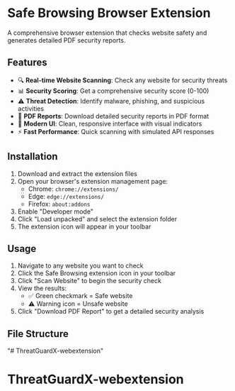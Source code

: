 # Safe Browsing Browser Extension

A comprehensive browser extension that checks website safety and generates detailed PDF security reports.

## Features

- 🔍 **Real-time Website Scanning**: Check any website for security threats
- 📊 **Security Scoring**: Get a comprehensive security score (0-100)
- ⚠️ **Threat Detection**: Identify malware, phishing, and suspicious activities
- 📄 **PDF Reports**: Download detailed security reports in PDF format
- 🎨 **Modern UI**: Clean, responsive interface with visual indicators
- ⚡ **Fast Performance**: Quick scanning with simulated API responses

## Installation

1. Download and extract the extension files
2. Open your browser's extension management page:
   - Chrome: `chrome://extensions/`
   - Edge: `edge://extensions/`
   - Firefox: `about:addons`
3. Enable "Developer mode"
4. Click "Load unpacked" and select the extension folder
5. The extension icon will appear in your toolbar

## Usage

1. Navigate to any website you want to check
2. Click the Safe Browsing extension icon in your toolbar
3. Click "Scan Website" to begin the security check
4. View the results:
   - ✅ Green checkmark = Safe website
   - ⚠️ Warning icon = Unsafe website
5. Click "Download PDF Report" to get a detailed security analysis

## File Structure
"# ThreatGuardX-webextension" 
# ThreatGuardX-webextension
